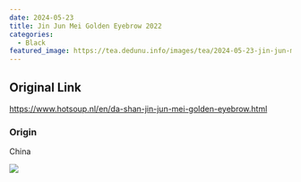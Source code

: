 ```yaml
---
date: 2024-05-23
title: Jin Jun Mei Golden Eyebrow 2022
categories:
  - Black
featured_image: https://tea.dedunu.info/images/tea/2024-05-23-jin-jun-mei-1.jpeg
---
```


## Original Link

<https://www.hotsoup.nl/en/da-shan-jin-jun-mei-golden-eyebrow.html>

### Origin

China

![](https://tea.dedunu.info/images/tea/2024-05-23-jin-jun-mei-2.jpeg)
